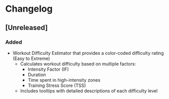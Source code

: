 # Changelog

## [Unreleased]
### Added
- Workout Difficulty Estimator that provides a color-coded difficulty rating (Easy to Extreme)
  - Calculates workout difficulty based on multiple factors:
    - Intensity Factor (IF)
    - Duration
    - Time spent in high-intensity zones
    - Training Stress Score (TSS)
  - Includes tooltips with detailed descriptions of each difficulty level 